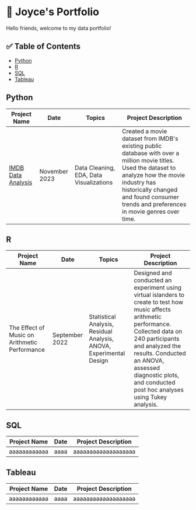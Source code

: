 # 📖 Joyce's Portfolio

Hello friends, welcome to my data portfolio! 

## ✅ Table of Contents
- [Python]()
- [R]()
- [SQL]()
- [Tableau]()

## Python

|Project Name|Date|Topics|Project Description|
|------------|----|-------------------|------|
|[IMDB Data Analysis](https://github.com/joycemok/python/blob/main/IMDB%20Data%20Analysis.ipynb)|November 2023|Data Cleaning, EDA, Data Visualizations|Created a movie dataset from IMDB's existing public database with over a million movie titles. Used the dataset to analyze how the movie industry has historically changed and found consumer trends and preferences in movie genres over time.|

## R

|Project Name|Date|Topics|Project Description|
|------------|----|------|-------------------|
|The Effect of Music on Arithmetic Performance|September 2022|Statistical Analysis, Residual Analysis, ANOVA, Experimental Design|Designed and conducted an experiment using virtual islanders to create to test how music affects arithmetic performance. Collected data on 240 participants and analyzed the results. Conducted an ANOVA, assessed diagnostic plots, and conducted post hoc analyses using Tukey analysis.|

## SQL

|Project Name|Date|Project Description|
|------------|----|-------------------|
|aaaaaaaaaaaa|aaaa|aaaaaaaaaaaaaaaaaaa|

## Tableau

|Project Name|Date|Project Description|
|------------|----|-------------------|
|aaaaaaaaaaaa|aaaa|aaaaaaaaaaaaaaaaaaa|


